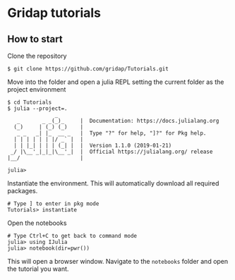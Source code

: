 # Gridap tutorials

## How to start

Clone the repository
```
$ git clone https://github.com/gridap/Tutorials.git
```

Move into the folder and open a julia REPL setting the current folder as the project environment
```
$ cd Tutorials
$ julia --project=.
               _
   _       _ _(_)_     |  Documentation: https://docs.julialang.org
  (_)     | (_) (_)    |
   _ _   _| |_  __ _   |  Type "?" for help, "]?" for Pkg help.
  | | | | | | |/ _` |  |
  | | |_| | | | (_| |  |  Version 1.1.0 (2019-01-21)
 _/ |\__'_|_|_|\__'_|  |  Official https://julialang.org/ release
|__/                   |

julia> 

```

Instantiate the environment. This will automatically download all required packages.
```
# Type ] to enter in pkg mode
Tutorials> instantiate
```

Open the notebooks
```
# Type Ctrl+C to get back to command mode
julia> using IJulia
julia> notebook(dir=pwr())
```
This will open a browser window. Navigate to the `notebooks` folder and open the tutorial you want.

